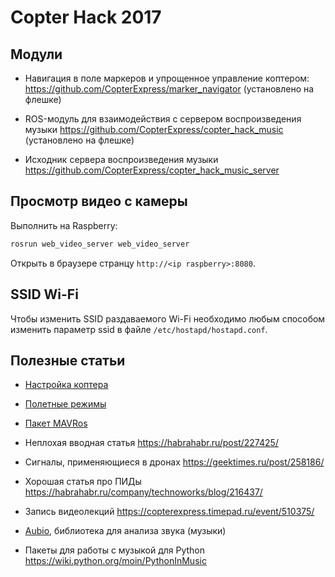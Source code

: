 Copter Hack 2017
===

Модули
---

* Навигация в поле маркеров и упрощенное управление коптером: https://github.com/CopterExpress/marker_navigator (установлено на флешке)

* ROS-модуль для взаимодействия с сервером воспроизведения музыки https://github.com/CopterExpress/copter_hack_music (установлено на флешке)

* Исходник сервера воспроизведения музыки https://github.com/CopterExpress/copter_hack_music_server

Просмотр видео с камеры
---

Выполнить на Raspberry:

```bash
rosrun web_video_server web_video_server
```

Открыть в браузере странцу ``http://<ip raspberry>:8080``.

SSID Wi-Fi
---

Чтобы изменить SSID раздаваемого Wi-Fi необходимо любым способом изменить параметр ssid в файле ``/etc/hostapd/hostapd.conf``.

Полезные статьи
---

* [Настройка коптера](setup.md)

* [Полетные режимы](modes.md)

* [Пакет MAVRos](mavros.md)

* Неплохая вводная статья
https://habrahabr.ru/post/227425/ 

* Сигналы, применяющиеся в дронах
https://geektimes.ru/post/258186/ 

* Хорошая статья про ПИДы
https://habrahabr.ru/company/technoworks/blog/216437/

* Запись видеолекций
https://copterexpress.timepad.ru/event/510375/

* [Aubio](https://aubio.org), библиотека для анализа звука (музыки)

* Пакеты для работы с музыкой для Python https://wiki.python.org/moin/PythonInMusic
